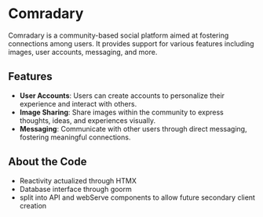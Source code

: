 # Comradary

Comradary is a community-based social platform aimed at fostering connections among users. It provides support for various features including images, user accounts, messaging, and more.

## Features

- **User Accounts**: Users can create accounts to personalize their experience and interact with others.
- **Image Sharing**: Share images within the community to express thoughts, ideas, and experiences visually.
- **Messaging**: Communicate with other users through direct messaging, fostering meaningful connections.

## About the Code
-  Reactivity actualized through HTMX
-  Database interface through goorm
-  split into API and webServe components to allow future secondary client creation
